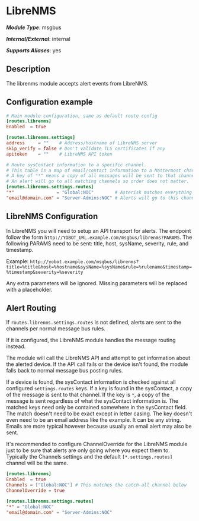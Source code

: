 # LibreNMS

***Module Type***: msgbus

***Internal/External***: internal

***Supports Aliases***: yes

## Description

The librenms module accepts alert events from LibreNMS.

## Configuration example

```toml
# Main module configuration, same as default route config
[routes.librenms]
Enabled  = true

[routes.librenms.settings]
address     = ""    # Address/hostname of LibreNMS server
skip_verify = false # Don't validate TLS certificates if any
apitoken    = ""    # LibreNMS API token

# Route sysContact information to a specific channel.
# This table is a map of email/contact information to a Mattermost channel.
# A key of "*" means a copy of all messages will be sent to that channel.
# An alert will go to all matching channels so order does not matter.
[routes.librenms.settings.routes]
"*"                = "Global:NOC"        # Asterisk matches everything so all alerts will go here
"email@domain.com" = "Server-Admins:NOC" # Alerts will go to this channel only if the email is in sysContact
```

## LibreNMS Configuration

In LibreNMS you will need to setup an API transport for alerts. The endpoint
follow the form `http://YOBOT_URL.example.com/msgbus/librenms?PARAMS`.
The following PARAMS need to be sent: title, host, sysName, severity, rule, and timestamp.

Example: `http://yobot.example.com/msgbus/librenms?title=%title&host=%hostname&sysName=%sysName&rule=%rulename&timestamp=%timestamp&severity=%severity`

Any extra parameters will be ignored. Missing parameters will be replaced with
a placeholder.

## Alert Routing

If `routes.librenms.settings.routes` is not defined, alerts are sent to the channels
per normal message bus rules.

If it is configured, the LibreNMS module handles the message routing instead.

The module will call the LibreNMS API and attempt to get information about the
alerted device. If the API call fails or the device isn't found, the module
falls back to normal message bus posting rules.

If a device is found, the sysContact information is checked against all configured
`settings.routes` keys. If a key is found in the sysContact, a copy of the message
is sent to that channel. If the key is `*`, a copy of the message is sent regardless
of what the sysContact information is. The matched keys need only be contained
somewhere in the sysContact field. The match doesn't need to be exact except in
letter casing. The key doesn't even need to be an email address like the example.
It can be any string. Emails are more typical however because usually an email
alert may also be sent.

It's recommended to configure ChannelOverride for the LibreNMS module just to
be sure that alerts are only going where you expect them to. Typically the
Channels settings and the default `[*.settings.routes]` channel will be the same.

```toml
[routes.librenms]
Enabled  = true
Channels = ["Global:NOC"] # This matches the catch-all channel below
ChannelOverride = true

[routes.librenms.settings.routes]
"*" = "Global:NOC"
"email@domain.com" = "Server-Admins:NOC"
```
